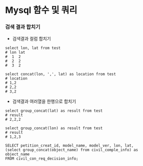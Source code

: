 # Mysql 함수 및 쿼리

### 검색 결과 합치기
- 검색결과 컬럼 합치기
```mysql
select lon, lat from test
# lon lat
#  1  2
#  2  2
#  3  2

select concat(lon, ',', lat) as location from test
# location
# 1,2
# 2,2
# 3,2  
```

- 검색결과 여러열을 한행으로 합치기
```mysql
select group_concat(lat) as result from test
# result
# 2,2,2

select group_concat(lon) as result from test
# result
# 1,2,3
```

```mysql
SELECT petition_creat_id, model_name, model_ver, lon, lat, 
(select group_concat(object_name) from civil_comple_info) as object_name
FROM civil_con_req_decision_info;
```